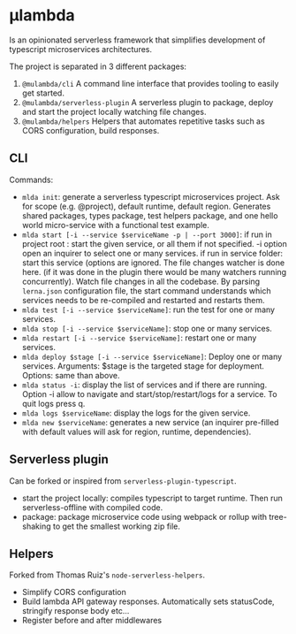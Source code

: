 # µlambda

Is an opinionated serverless framework that simplifies development of typescript microservices 
architectures.

The project is separated in 3 different packages:
1. `@mulambda/cli` A command line interface that provides tooling to easily get started.
2. `@mulambda/serverless-plugin` A serverless plugin to package, deploy and start the project locally watching file changes.
3. `@mulambda/helpers` Helpers that automates repetitive tasks such as CORS configuration, build responses.

## CLI

Commands:

* `mlda init`: generate a serverless typescript microservices project. Ask for 
scope (e.g. @project), default runtime, default region. Generates shared packages,
types package, test helpers package, and one hello world micro-service with a functional
test example.
* `mlda start [-i --service $serviceName -p | --port 3000]`: if run in project root : start the given service, or all them 
if not specified. -i option open an inquirer to select one or many services.
if run in service folder: start this service (options are ignored. 
The file changes watcher is done here. (if it was done in the plugin there would be many
watchers running concurrently). Watch file changes in all the codebase. By parsing `lerna.json` 
configuration file, the start command understands which services needs to be re-compiled and 
restarted and restarts them.
* `mlda test [-i --service $serviceName]`: run the test for one or many
services.
* `mlda stop [-i --service $serviceName]`: stop one or many services.
* `mlda restart [-i --service $serviceName]`: restart one or many services.
* `mlda deploy $stage [-i --service $serviceName]`: Deploy one or many services. Arguments: 
$stage is the targeted stage for deployment. Options: same than above.
* `mlda status -i`: display the list of services and if there are running. Option
-i allow to navigate and start/stop/restart/logs for a service. To quit logs press q.
* `mlda logs $serviceName`: display the logs for the given service.
* `mlda new $serviceName`: generates a new service (an inquirer pre-filled with default values will ask for
region, runtime, dependencies).

## Serverless plugin

Can be forked or inspired from `serverless-plugin-typescript`.

* start the project locally: compiles typescript to target runtime. Then run serverless-offline
with compiled code. 
* package: package microservice code using webpack or rollup with tree-shaking to get
the smallest working zip file.

## Helpers

Forked from Thomas Ruiz's `node-serverless-helpers`. 
* Simplify CORS configuration
* Build lambda API gateway responses. 
Automatically sets statusCode, stringify response body etc...
* Register before and after middlewares
